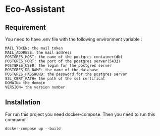 # Eco-Assistant

## Requirement 
You need to have .env file with the following environment variable :<br>
```
MAIL_TOKEN: the mail token
MAIL_ADDRESS: the mail address
POSTGRES_HOST: the name of the postgres container(db)
POSTGRES_PORT: the port of the postgres server(5432)
POSTGRES_USER: the login for the postgres server
POSTGRES_DB_NAME: the name of the database 
POSTGRES_PASSWORD: the password for the postgres server
SSL_CERT_PATH= the path of the ssl certificat
DOMAIN= the domain
VERSION= the version number
```

## Installation 
For run this project you need docker-compose.
Then you need to run this command. 

```shell
docker-compose up --build
```
